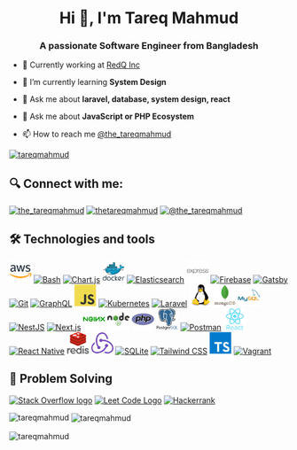 <h1 align="center">Hi 👋, I'm Tareq Mahmud</h1>

<h3 align="center">A passionate Software Engineer from Bangladesh</h3>

- 🔭 Currently working at [RedQ Inc](https://redq.io/)

- 🌱 I’m currently learning **System Design**

- 💬 Ask me about **laravel, database, system design, react**

- 💬 Ask me about **JavaScript or PHP Ecosystem**

- 📫 How to reach me [@the_tareqmahmud](https://www.twitter.com/the_tareqmahmud)

<p align="left"> <a href="https://github.com/ryo-ma/github-profile-trophy"><img src="https://github-profile-trophy.vercel.app/?username=tareqmahmud" alt="tareqmahmud" /></a> </p>

## 🔍 Connect with me:

<p align="left">
<a href="https://twitter.com/the_tareqmahmud" target="blank"><img align="center" src="https://raw.githubusercontent.com/rahuldkjain/github-profile-readme-generator/master/src/images/icons/Social/twitter.svg" alt="the_tareqmahmud" height="30" width="40" /></a>
<a href="https://linkedin.com/in/thetareqmahmud" target="blank"><img align="center" src="https://raw.githubusercontent.com/rahuldkjain/github-profile-readme-generator/master/src/images/icons/Social/linked-in-alt.svg" alt="thetareqmahmud" height="30" width="40" /></a>
<a href="https://medium.com/@the_tareqmahmud" target="blank"><img align="center" src="https://raw.githubusercontent.com/rahuldkjain/github-profile-readme-generator/master/src/images/icons/Social/medium.svg" alt="@the_tareqmahmud" height="30" width="40" /></a>
</p>

## 🛠 Technologies and tools

[<img src="https://raw.githubusercontent.com/devicons/devicon/master/icons/amazonwebservices/amazonwebservices-original-wordmark.svg" alt="AWS" title="AWS" width="40" height="40"/>](https://aws.amazon.com) [<img src="https://www.vectorlogo.zone/logos/gnu_bash/gnu_bash-icon.svg" alt="Bash" title="Bash" width="40" height="40"/>](https://www.gnu.org/software/bash/) [<img src="https://www.chartjs.org/media/logo-title.svg" alt="Chart.js" title="Chart.js" width="40" height="40"/>](https://www.chartjs.org) [<img src="https://raw.githubusercontent.com/devicons/devicon/master/icons/docker/docker-original-wordmark.svg" alt="Docker" title="Docker" width="40" height="40"/>](https://www.docker.com/) [<img src="https://www.vectorlogo.zone/logos/elastic/elastic-icon.svg" alt="Elasticsearch" title="Elasticsearch" width="40" height="40"/>](https://www.elastic.co) [<img src="https://raw.githubusercontent.com/devicons/devicon/master/icons/express/express-original-wordmark.svg" alt="Express" title="Express" width="40" height="40"/>](https://expressjs.com) [<img src="https://www.vectorlogo.zone/logos/firebase/firebase-icon.svg" alt="Firebase" title="Firebase" width="40" height="40"/>](https://firebase.google.com/) [<img src="https://www.vectorlogo.zone/logos/gatsbyjs/gatsbyjs-icon.svg" alt="Gatsby" title="Gatsby" width="40" height="40"/>](https://www.gatsbyjs.com/) [<img src="https://www.vectorlogo.zone/logos/git-scm/git-scm-icon.svg" alt="Git" title="Git" width="40" height="40"/>](https://git-scm.com/) [<img src="https://www.vectorlogo.zone/logos/graphql/graphql-icon.svg" alt="GraphQL" title="GraphQL" width="40" height="40"/>](https://graphql.org) [<img src="https://raw.githubusercontent.com/devicons/devicon/master/icons/javascript/javascript-original.svg" alt="JavaScript" title="JavaScript" width="40" height="40"/>](https://developer.mozilla.org/en-US/docs/Web/JavaScript) [<img src="https://www.vectorlogo.zone/logos/kubernetes/kubernetes-icon.svg" alt="Kubernetes" title="Kubernetes" width="40" height="40"/>](https://kubernetes.io) [<img src="https://laravel.com/img/logomark.min.svg" alt="Laravel" title="Laravel" width="40" height="40"/>](https://laravel.com/) [<img src="https://raw.githubusercontent.com/devicons/devicon/master/icons/linux/linux-original.svg" alt="Linux" title="Linux" width="40" height="40"/>](https://www.linux.org/) [<img src="https://raw.githubusercontent.com/devicons/devicon/master/icons/mongodb/mongodb-original-wordmark.svg" alt="MongoDB" title="MongoDB" width="40" height="40"/>](https://www.mongodb.com/) [<img src="https://raw.githubusercontent.com/devicons/devicon/master/icons/mysql/mysql-original-wordmark.svg" alt="MySQL" title="MySQL" width="40" height="40"/>](https://www.mysql.com/) [<img src="https://nestjs.com/logo-small-gradient.76616405.svg" alt="NestJS" title="NestJS" width="40" height="40"/>](https://nestjs.com/) [<img src="https://cdn.worldvectorlogo.com/logos/nextjs-2.svg" alt="Next.js" title="Next.js" width="40" height="40"/>](https://nextjs.org/) [<img src="https://raw.githubusercontent.com/devicons/devicon/master/icons/nginx/nginx-original.svg" alt="Nginx" title="Nginx" width="40" height="40"/>](https://www.nginx.com) [<img src="https://raw.githubusercontent.com/devicons/devicon/master/icons/nodejs/nodejs-original-wordmark.svg" alt="Node.js" title="Node.js" width="40" height="40"/>](https://nodejs.org) [<img src="https://raw.githubusercontent.com/devicons/devicon/master/icons/php/php-original.svg" alt="PHP" title="PHP" width="40" height="40"/>](https://www.php.net) [<img src="https://raw.githubusercontent.com/devicons/devicon/master/icons/postgresql/postgresql-original-wordmark.svg" alt="PostgreSQL" title="PostgreSQL" width="40" height="40"/>](https://www.postgresql.org) [<img src="https://www.vectorlogo.zone/logos/getpostman/getpostman-icon.svg" alt="Postman" title="Postman" width="40" height="40"/>](https://postman.com) [<img src="https://raw.githubusercontent.com/devicons/devicon/master/icons/react/react-original-wordmark.svg" alt="React" title="React" width="40" height="40"/>](https://reactjs.org/) [<img src="https://reactnative.dev/img/header_logo.svg" alt="React Native" title="React Native" width="40" height="40"/>](https://reactnative.dev/) [<img src="https://raw.githubusercontent.com/devicons/devicon/master/icons/redis/redis-original-wordmark.svg" alt="Redis" title="Redis" width="40" height="40"/>](https://redis.io) [<img src="https://raw.githubusercontent.com/devicons/devicon/master/icons/redux/redux-original.svg" alt="Redux" title="Redux" width="40" height="40"/>](https://redux.js.org) [<img src="https://www.vectorlogo.zone/logos/sqlite/sqlite-icon.svg" alt="SQLite" title="SQLite" width="40" height="40"/>](https://www.sqlite.org/) [<img src="https://www.vectorlogo.zone/logos/tailwindcss/tailwindcss-icon.svg" alt="Tailwind CSS" title="Tailwind CSS" width="40" height="40"/>](https://tailwindcss.com/) [<img src="https://raw.githubusercontent.com/devicons/devicon/master/icons/typescript/typescript-original.svg" alt="TypeScript" title="TypeScript" width="40" height="40"/>](https://www.typescriptlang.org/) [<img src="https://www.vectorlogo.zone/logos/vagrantup/vagrantup-icon.svg" alt="Vagrant" title="Vagrant" width="40" height="40"/>](https://www.vagrantup.com/)

## 🤔 Problem Solving

[<img src="https://img.shields.io/badge/Stack%20Overflow-282C34?logo=stackoverflow&logoColor=FE7A16" alt="Stack Overflow logo" title="Stack Overflow" height="25" />](https://stackoverflow.com/users/2158023/tareqmahmud) [<img src="https://img.shields.io/badge/LeetCode-282C34?logo=leetcode&logoColor=f79f1c" alt="Leet Code Logo" title="LeetCode" height="25" />](https://leetcode.com/tareqmahmud/) [<img src="https://img.shields.io/badge/HackerRank-282C34?logo=hackerrank" alt="Hackerrank" title="HackerRank" height="25" />](https://www.hackerrank.com/tareqmahmud)


<p><img align="left" src="https://github-readme-stats.vercel.app/api/top-langs?username=tareqmahmud&show_icons=true&locale=en&layout=compact" alt="tareqmahmud" /></p>

<p>&nbsp;<img align="center" src="https://github-readme-stats.vercel.app/api?username=tareqmahmud&show_icons=true&locale=en" alt="tareqmahmud" /></p>

<p><img align="center" src="https://github-readme-streak-stats.herokuapp.com/?user=tareqmahmud&" alt="tareqmahmud" /></p>
